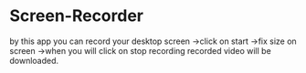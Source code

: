 # Screen-Recorder
by this app you can record your desktop screen 
->click on start
->fix size on screen
->when you will click on stop recording  recorded video will be downloaded.
